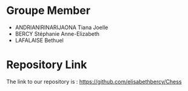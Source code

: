 # Groupe Member
-	ANDRIANIRINARIJAONA Tiana Joelle
-	BERCY Stéphanie Anne-Elizabeth
-	LAFALAISE Bethuel 

# Repository Link
The link to our repository is : https://github.com/elisabethbercy/Chess
